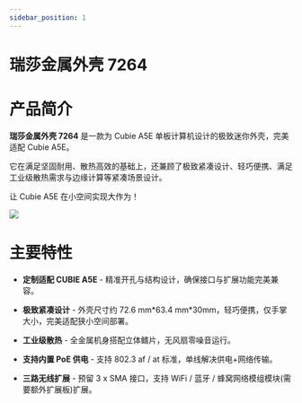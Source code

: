 ```yaml
---
sidebar_position: 1
---
```


# 瑞莎金属外壳 7264

# 产品简介

**瑞莎金属外壳 7264** 是一款为 Cubie A5E 单板计算机设计的极致迷你外壳，完美适配 Cubie A5E。

它在满足坚固耐用、散热高效的基础上，还兼顾了极致紧凑设计、轻巧便携、满足工业级散热需求与边缘计算等紧凑场景设计。

让 Cubie A5E 在小空间实现大作为！

<div style={{textAlign: 'center'}}>
    <img src="/img/accessories/metal-case-7264/metal-case-7264-7.webp" style={{width: '80%', maxWidth: '1200px'}} />
</div>

# 主要特性

- **定制适配 CUBIE A5E** - 精准开孔与结构设计，确保接口与扩展功能完美兼容。

- **极致紧凑设计** - 外壳尺寸约 72.6 mm\*63.4 mm\*30mm，轻巧便携，仅手掌大小，完美适配狭小空间部署。

- **工业级散热** - 全金属机身搭配立体鳍片，无风扇零噪音运行。

- **支持内置 PoE 供电** - 支持 802.3 af / at 标准，单线解决供电+网络传输。

- **三路无线扩展** - 预留 3 x SMA 接口，支持 WiFi / 蓝牙 / 蜂窝网络模组模块(需要额外扩展板)扩展。
